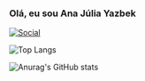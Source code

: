 ### Olá, eu sou Ana Júlia Yazbek

[![Social](https://img.shields.io/badge/LinkedIn-0077B5?style=for-the-badge&logo=linkedin&logoColor=white)](www.linkedin.com/in/ana-julia-nunes-yazbek)

![Top Langs](https://github-readme-stats.vercel.app/api/top-langs/?username=najuafc&layout=compact&theme=dracula)

![Anurag's GitHub stats](https://github-readme-stats.vercel.app/api?username=najuafc&theme=dracula)



